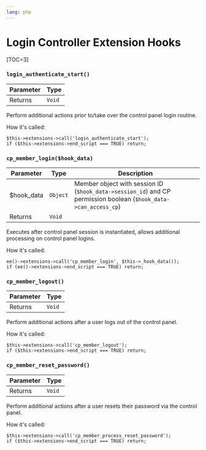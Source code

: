 ```yaml
---
lang: php
---
```


<!--
    This source file is part of the open source project
    ExpressionEngine User Guide (https://github.com/ExpressionEngine/ExpressionEngine-User-Guide)

    @link      https://expressionengine.com/
    @copyright Copyright (c) 2003-2020, Packet Tide, LLC (https://ellislab.com)
    @license   https://expressionengine.com/license Licensed under Apache License, Version 2.0
-->

# Login Controller Extension Hooks

[TOC=3]

### `login_authenticate_start()`

| Parameter | Type   |
| --------- | ------ |
| Returns   | `Void` |

Perform additional actions prior to/take over the control panel login routine.

How it's called:

    $this->extensions->call('login_authenticate_start');
    if ($this->extensions->end_script === TRUE) return;

### `cp_member_login($hook_data)`

| Parameter   | Type     | Description                                                                                                      |
| ----------- | -------- | ---------------------------------------------------------------------------------------------------------------- |
| \$hook_data | `Object` | Member object with session ID (`$hook_data->session_id`) and CP permission boolean (`$hook_data->can_access_cp`) |
| Returns     | `Void`   |                                                                                                                  |

Executes after control panel session is instantiated, allows additional processing on control panel logins.

How it's called:

    ee()->extensions->call('cp_member_login', $this->_hook_data());
    if (ee()->extensions->end_script === TRUE) return;

### `cp_member_logout()`

| Parameter | Type   |
| --------- | ------ |
| Returns   | `Void` |

Perform additional actions after a user logs out of the control panel.

How it's called:

    $this->extensions->call('cp_member_logout');
    if ($this->extensions->end_script === TRUE) return;

### `cp_member_reset_password()`

| Parameter | Type   |
| --------- | ------ |
| Returns   | `Void` |

Perform additional actions after a user resets their password via the control panel.

How it's called:

    $this->extensions->call('cp_member_process_reset_password');
    if ($this->extensions->end_script === TRUE) return;
